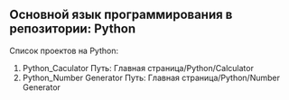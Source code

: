 Основной язык программирования в репозитории: Python
----------------------------------------------------
Список проектов на Python:
1. Python_Caculator
Путь: Главная страница/Python/Calculator
2. Python_Number Generator
Путь: Главная страница/Python/Number Generator
